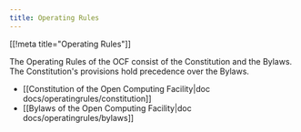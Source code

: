 ```yaml
---
title: Operating Rules
---
```


[[!meta title="Operating Rules"]]

The Operating Rules of the OCF consist of the Constitution and the Bylaws. The
Constitution's provisions hold precedence over the Bylaws.

- [[Constitution of the Open Computing Facility|doc
  docs/operatingrules/constitution]]
- [[Bylaws of the Open Computing Facility|doc docs/operatingrules/bylaws]]
